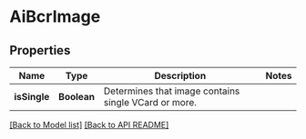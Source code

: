 
# AiBcrImage
## Properties
Name | Type | Description | Notes
------------ | ------------- | ------------- | -------------
**isSingle** | **Boolean** | Determines that image contains single VCard or more.              | 




[[Back to Model list]](Models.md) [[Back to API README]](README.md)

